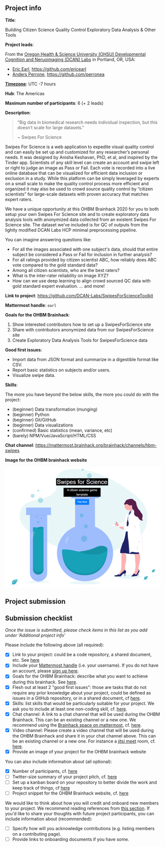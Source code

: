 ## Project info
<!-- *Please fill this in first and then submit the issue* -->

**Title**:
<!--Name of your awesome project. Please also update the title of the issue to be the title of your project-->

Building Citizen Science Quality Control Exploratory Data Analysis & Other Tools

**Project leads**:
<!--Your name and GitHub login, possibly more than 1 lead-->

From the [Oregon Health & Science University (OHSU) Developmental Cognition and Neruoimaging (DCAN) Labs](https://www.ohsu.edu/dcan) in Portland, OR, USA:

- [Eric Earl](https://ericearl.github.io/), https://github.com/ericearl
- [Anders Perrone](https://www.ohsu.edu/school-of-medicine/developmental-cognition-and-neuroimaging-lab/research-assistants), https://github.com/perronea

**[Timezone](https://github.com/ohbm/hackathon2020/blob/master/.github/ISSUE_TEMPLATE/handbooks/projects.md#timezone)**: UTC -7 hours
<!--UTC offset of your timezone (cf. https://www.timeanddate.com/time/map/ for example).-->

**Hub**: The Americas
<!--Asia and Pacific / Europe, Middle East and Africa / The Americas based on location of project lead. Possibly more than 1 hub.-->


**Maximum number of participants**: 6 (+ 2 leads)

**Description**:
<!--Describe the main idea and context of your project in a few sentences.-->

> "Big data in biomedical research needs individual inspection, but this doesn’t scale for large datasets."
>
> ~ Swipes For Science

Swipes For Science is a web application to expedite visual quality control and can easily be set up and customized for any researcher’s personal needs. It was designed by Anisha Keshavan, PhD, et al, and inspired by the Tinder app. Scientists of any skill level can create an account and swipe left or right to judge an image as Pass or Fail. Each vote is recorded into a live online database that can be visualized for efficient data inclusion or exclusion in a study. While this platform can be simply leveraged by experts on a small scale to make the quality control process more efficient and organized it may also be used to crowd source quality control by “citizen scientists” for large-scale datasets with proven accuracy that matches expert raters.

We have a unique opportunity at this OHBM Brainhack 2020 for you to both setup your own Swipes For Science site and to create exploratory data analysis tools with anonymized data collected from an existent Swipes For Science site. The dataset we’ve included is for QC of outputs from the lightly modified DCAN Labs HCP minimal preprocessing pipeline.

You can imagine answering questions like:
- For all the images associated with one subject's data, should that entire subject be considered a Pass or Fail for inclusion in further analysis?
- For all ratings provided by citizen scientist ABC, how reliably does ABC vote compared to the gold standard data?
- Among all citizen scientists, who are the best raters?
- What is the inter-rater reliability on image XYZ?
- How can we use deep learning to align crowd sourced QC data with gold standard expert evaluation.
... and more!

**Link to project**: https://github.com/DCAN-Labs/SwipesForScienceToolkit

**Mattermost handle**: `earl`

**Goals for the OHBM Brainhack**:

1. Show interested contributors how to set up a SwipesForScience site
2. Share with contributors anonymized data from our SwipesForScience site
3. Create Exploratory Data Analysis Tools for SwipesForScience data

**Good first issues**:

- Import data from JSON format and summarize in a digestible format like CSV.  
- Report basic statistics on subjects and/or users.  
- Visualize swipe data.  

**Skills**:

The more you have beyond the below skills, the more you could do with the project:

- (beginner) Data transformation (munging)
- (beginner) Python
- (beginner) Git/GitHub
- (beginner) Data visualizations
- (confirmed) Basic statistics (mean, variance, etc)
- (barely) NPM/Vue/JavaScript/HTML/CSS

**Chat channel**: https://mattermost.brainhack.org/brainhack/channels/hbm-swipes
<!-- If you are creating a channel on the [brainhack mattermost](https://mattermost.brainhack.org/) try to create a
**public** channel with one of the following template names:

- hbmhack-NAME_OF_YOUR_PROJECT
- hbm-NAME_OF_YOUR_PROJECT

These would be the corresponding URLs that you can paste here.

https://mattermost.brainhack.org/brainhack/channels/hbmhack-NAME_OF_YOUR_PROJECT
https://mattermost.brainhack.org/brainhack/channels/hbm-NAME_OF_YOUR_PROJECT
-->

<!--
**Video channel**:

We are trying to be super careful about "zoom bombing" possibility.
So we want to avoid having links to video chats in "public space".
We suggest that you create a Jitsi or Zoom room and mention it in your text channel as "pinned" message or in the channel header.

-->

**Image for the OHBM brainhack website**

![Swipes For Science](images/SwipesForScience.png)

## Project submission

## Submission checklist
*Once the issue is submitted, please check items in this list as you add under 'Additional project info'*

Please include the following above (all required):
-   [x] Link to your project: could be a code repository, a shared document, etc. See [here](https://github.com/ohbm/hackathon2020/blob/master/.github/ISSUE_TEMPLATE/handbooks/projects.md#link-to-project)
-   [x] Include your [Mattermost handle](https://mattermost.brainhack.org/) (i.e. your username). If you do not have an account, please [sign up here](https://mattermost.brainhack.org/signup_email).
-   [x] Goals for the OHBM Brainhack: describe what you want to achieve during this brainhack. See [here](https://github.com/ohbm/hackathon2020/blob/master/.github/ISSUE_TEMPLATE/handbooks/projects.md#goals).
-   [x] Flesh out at least 2 "good first issues": those are tasks that do not require any prior knowledge about your project, could be defined as issues in a GitHub repository, or in a shared document, cf [here](https://github.com/ohbm/hackathon2020/blob/master/.github/ISSUE_TEMPLATE/handbooks/projects.md#onboarding-2-good-first-issues).
-   [x] Skills: list skills that would be particularly suitable for your project. We ask you to include at least one non-coding skill, cf. [here](https://github.com/ohbm/hackathon2020/blob/master/.github/ISSUE_TEMPLATE/handbooks/projects.md#onboarding-skills).
-   [x] Chat channel: A link to a chat channel that will be used during the OHBM Brainhack. This can be an existing channel or a new one. We recommend using the [Brainhack space on mattermost](https://mattermost.brainhack.org/), cf. [here](https://github.com/ohbm/hackathon2020/blob/master/.github/ISSUE_TEMPLATE/handbooks/projects.md#chat).
-   [x] Video channel: Please create a video channel that will be used during the OHBM Brainhack and share it in your chat channel above. This can be an existing channel or a new one. For instance a [jitsi meet](https://meet.jit.si/) room, cf. [here](https://github.com/ohbm/hackathon2020/blob/master/.github/ISSUE_TEMPLATE/handbooks/projects.md#video-calls).
-   [x] Provide an image of your project for the OHBM brainhack website

You can also include information about (all optional):
-   [x] Number of participants, cf. [here](https://github.com/ohbm/hackathon2020/blob/master/.github/ISSUE_TEMPLATE/handbooks/projects.md#participant-capacity)
-   [ ] Twitter-size summary of your project pitch, cf. [here](https://github.com/ohbm/hackathon2020/blob/master/.github/ISSUE_TEMPLATE/handbooks/projects.md#twitter-size-summary-of-your-project-pitch)
-   [ ] Set up a kanban board on your repository to better divide the work and keep track of things, cf [here](https://github.com/ohbm/hackathon2020/blob/master/.github/ISSUE_TEMPLATE/handbooks/projects.md#set-up-a-kanban-board)
-   [ ] Project snippet for the OHBM Brainhack website, cf. [here](https://github.com/ohbm/hackathon2020/blob/master/.github/ISSUE_TEMPLATE/handbooks/projects.md#project-snippet-for-the-ohbm-brainhack-website)

We would like to think about how you will credit and onboard new members to your project. We recommend reading references from [this section](https://github.com/ohbm/hackathon2020/blob/master/.github/ISSUE_TEMPLATE/handbooks/projects.md#credit-and-onboarding). If you'd like to share your thoughts with future project participants, you can include information about (recommended):
-   [ ] Specify how will you acknowledge contributions (e.g. listing members on a contributing page).
-   [ ] Provide links to onboarding documents if you have some.
